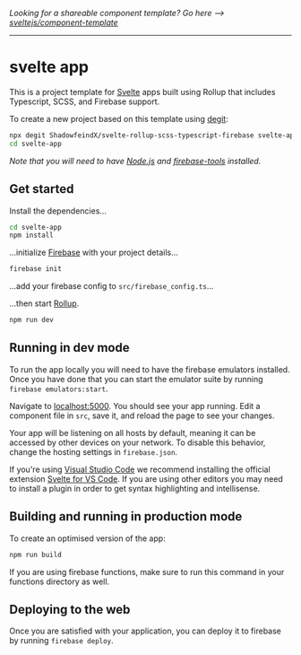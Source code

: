 *Looking for a shareable component template? Go here --> [sveltejs/component-template](https://github.com/sveltejs/component-template)*

---

# svelte app

This is a project template for [Svelte](https://svelte.dev) apps built using Rollup that includes Typescript, SCSS, and Firebase support.

To create a new project based on this template using [degit](https://github.com/Rich-Harris/degit):

```bash
npx degit ShadowfeindX/svelte-rollup-scss-typescript-firebase svelte-app
cd svelte-app
```

*Note that you will need to have [Node.js](https://nodejs.org) and [firebase-tools](https://www.npmjs.com/package/firebase-tools) installed.*


## Get started

Install the dependencies...

```bash
cd svelte-app
npm install
```

...initialize [Firebase](https://firebase.google.com) with your project details...

```bash
firebase init
```

...add your firebase config to `src/firebase_config.ts`...

...then start [Rollup](https://rollupjs.org).

```bash
npm run dev
```


## Running in dev mode

To run the app locally you will need to have the firebase emulators installed. Once you have done that you can start the emulator suite by running `firebase emulators:start`.

Navigate to [localhost:5000](http://localhost:5000). You should see your app running. Edit a component file in `src`, save it, and reload the page to see your changes.

Your app will be listening on all hosts by default, meaning it can be accessed by other devices on your network. To disable this behavior, change the hosting settings in `firebase.json`.

If you're using [Visual Studio Code](https://code.visualstudio.com/) we recommend installing the official extension [Svelte for VS Code](https://marketplace.visualstudio.com/items?itemName=svelte.svelte-vscode). If you are using other editors you may need to install a plugin in order to get syntax highlighting and intellisense.


## Building and running in production mode

To create an optimised version of the app:

```bash
npm run build
```

If you are using firebase functions, make sure to run this command in your functions directory as well.


## Deploying to the web

Once you are satisfied with your application, you can deploy it to firebase by running `firebase deploy`.